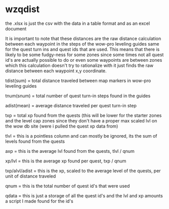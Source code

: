 # wzqdist

the .xlsx is just the csv with the data in a table format and as an excel document

It is important to note that these distances are the raw distance calculation between each waypoint in the steps of the wow-pro leveling guides same for the quest turn ins and quest ids that are used. This means that there is likely to be some fudgy-ness for some zones since some times not all quest id's are actually possible to do or even some waypoints are between zones which this calculation doesn't try to rationalize with it just finds the raw distance between each waypoint x,y coordinate.


tdist(sum) = total distance traveled between map markers in wow-pro leveling guides

tnum(snum) = total number of quest turn-in steps found in the guides

adist(mean) = average distance traveled per quest turn-in step

txp = total xp found from the quests (this will be lower for the starter zones and the level cap zones since they don't have a proper max scaled lvl on the wow db site (were i pulled the quest xp data from)

tlvl = this is a pointless column and can mostly be ignored, its the sum of levels found from the quests

axp = this is the average lvl found from the quests, tlvl / qnum

xp/lvl = this is the average xp found per quest, txp / qnum

txp/alvl/adist = this is the xp, scaled to the average level of the quests, per unit of distance traveled

qnum = this is the total number of quest id's that were used

qdata = this is just a storage of all the quest id's and the lvl and xp amounts a script I made found for the id's

